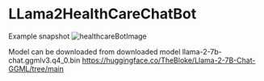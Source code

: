 # LLama2HealthCareChatBot
Example snapshot
![healthcareBotImage](https://github.com/InsightEdge01/LLama2HealthCareChatBot/assets/131486782/0f610cc4-8fda-456e-b4ce-4a871fe93936)


Model can be downloaded from downloaded model llama-2-7b-chat.ggmlv3.q4_0.bin
https://huggingface.co/TheBloke/Llama-2-7B-Chat-GGML/tree/main

